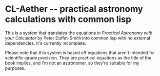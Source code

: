 # CL-Aether -- practical astronomy calculations with common lisp

This is a system that translates the equations in _Practical Astronomy with your Calculator_ by Peter Duffet-Smith into common lisp with no external dependencies. It's currently incomplete.

Please note that this system is based off equations that aren't intended for scientific-grade precision. They are practical equations as the title of the book implies, and I'm not an astronomer, so they're suitable for my purposes.
